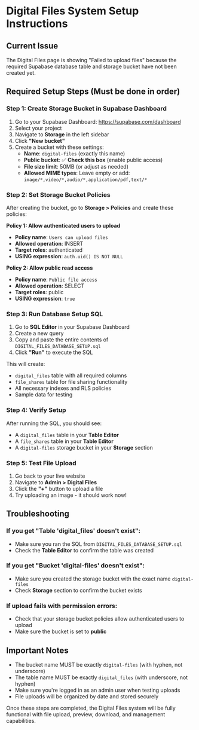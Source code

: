 # Digital Files System Setup Instructions

## Current Issue
The Digital Files page is showing "Failed to upload files" because the required Supabase database table and storage bucket have not been created yet.

## Required Setup Steps (Must be done in order)

### Step 1: Create Storage Bucket in Supabase Dashboard

1. Go to your Supabase Dashboard: https://supabase.com/dashboard
2. Select your project
3. Navigate to **Storage** in the left sidebar
4. Click **"New bucket"**
5. Create a bucket with these settings:
   - **Name**: `digital-files` (exactly this name)
   - **Public bucket**: ✅ **Check this box** (enable public access)
   - **File size limit**: 50MB (or adjust as needed)
   - **Allowed MIME types**: Leave empty or add: `image/*,video/*,audio/*,application/pdf,text/*`

### Step 2: Set Storage Bucket Policies

After creating the bucket, go to **Storage > Policies** and create these policies:

**Policy 1: Allow authenticated users to upload**
- **Policy name**: `Users can upload files`
- **Allowed operation**: INSERT
- **Target roles**: authenticated
- **USING expression**: `auth.uid() IS NOT NULL`

**Policy 2: Allow public read access**
- **Policy name**: `Public file access`
- **Allowed operation**: SELECT  
- **Target roles**: public
- **USING expression**: `true`

### Step 3: Run Database Setup SQL

1. Go to **SQL Editor** in your Supabase Dashboard
2. Create a new query
3. Copy and paste the entire contents of `DIGITAL_FILES_DATABASE_SETUP.sql`
4. Click **"Run"** to execute the SQL

This will create:
- `digital_files` table with all required columns
- `file_shares` table for file sharing functionality
- All necessary indexes and RLS policies
- Sample data for testing

### Step 4: Verify Setup

After running the SQL, you should see:
- A `digital_files` table in your **Table Editor**
- A `file_shares` table in your **Table Editor** 
- A `digital-files` storage bucket in your **Storage** section

### Step 5: Test File Upload

1. Go back to your live website
2. Navigate to **Admin > Digital Files**
3. Click the **"+"** button to upload a file
4. Try uploading an image - it should work now!

## Troubleshooting

### If you get "Table 'digital_files' doesn't exist":
- Make sure you ran the SQL from `DIGITAL_FILES_DATABASE_SETUP.sql`
- Check the **Table Editor** to confirm the table was created

### If you get "Bucket 'digital-files' doesn't exist":
- Make sure you created the storage bucket with the exact name `digital-files`
- Check **Storage** section to confirm the bucket exists

### If upload fails with permission errors:
- Check that your storage bucket policies allow authenticated users to upload
- Make sure the bucket is set to **public**

## Important Notes

- The bucket name MUST be exactly `digital-files` (with hyphen, not underscore)
- The table name MUST be exactly `digital_files` (with underscore, not hyphen)
- Make sure you're logged in as an admin user when testing uploads
- File uploads will be organized by date and stored securely

Once these steps are completed, the Digital Files system will be fully functional with file upload, preview, download, and management capabilities.
